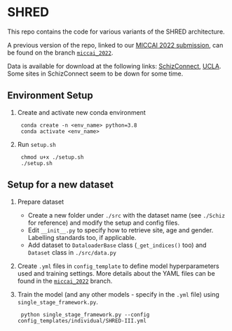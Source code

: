 # SHRED

This repo contains the code for various variants of the SHRED architecture.

A previous version of the repo, linked to our [MICCAI 2022 submission](http://rdcu.be/cVD6Y), can be found on the branch [`miccai_2022`](https://github.com/SCSE-Biomedical-Computing-Group/SHRED/tree/miccai_2022).

Data is available for download at the following links: [SchizConnect](http://schizconnect.org), [UCLA](https://openneuro.org/datasets/ds000030/versions/00016).
Some sites in SchizConnect seem to be down for some time.

## Environment Setup

1. Create and activate new conda environment

        conda create -n <env_name> python=3.8
        conda activate <env_name>

2. Run `setup.sh`

        chmod u+x ./setup.sh
        ./setup.sh
        
## Setup for a new dataset

1. Prepare dataset

    - Create a new folder under `./src` with the dataset name (see `./Schiz` for reference) and modify the setup and config files.
    - Edit `__init__.py` to specify how to retrieve site, age and gender. Labelling standards too, if applicable.
    - Add dataset to `DataloaderBase` class (`_get_indices()` too) and `Dataset` class in `./src/data.py`

2. Create `.yml` files in `config_template` to define model hyperparameters used and training settings. More details about the YAML files can be found in the [`miccai_2022`](https://github.com/SCSE-Biomedical-Computing-Group/SHRED/tree/miccai_2022) branch.

3. Train the model (and any other models - specify in the `.yml` file) using `single_stage_framework.py`.

        python single_stage_framework.py --config config_templates/individual/SHRED-III.yml
